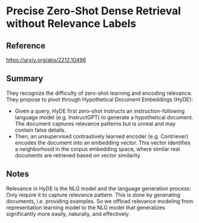# Precise Zero-Shot Dense Retrieval without Relevance Labels
## Reference

https://arxiv.org/abs/2212.10496

## Summary

They recognize the difficulty of zero-shot learning and encoding relevance.
They propose to pivot through Hypothetical Document Embeddings (HyDE):
- Given a query, HyDE first zero-shot instructs an instruction-following language model (e.g. InstructGPT) to generate a hypothetical document. The document captures relevance patterns but is unreal and may contain false details.
- Then, an unsupervised contrastively learned encoder (e.g. Contriever) encodes the document into an embedding vector. This vector identifies a neighborhood in the corpus embedding space, where similar real documents are retrieved based on vector similarity.

## Notes

Relevance in HyDE is the NLG model and the language generation process:
Only require it to capture relevance pattern. This is done by generating documents, i.e. providing examples. So we offload relevance modeling from representation learning model to the
NLG model that generalizes significantly more easily, naturally, and effectively.
